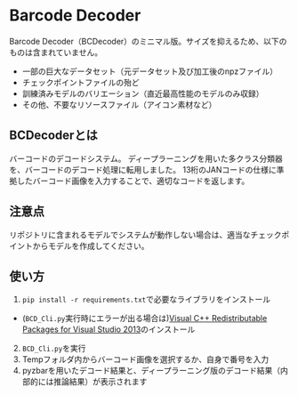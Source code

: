 # Barcode Decoder
Barcode Decoder（BCDecoder）のミニマル版。サイズを抑えるため、以下のものは含まれていません。
- 一部の巨大なデータセット（元データセット及び加工後のnpzファイル）
- チェックポイントファイルの殆ど
- 訓練済みモデルのバリエーション（直近最高性能のモデルのみ収録）
- その他、不要なリソースファイル（アイコン素材など）

## BCDecoderとは
バーコードのデコードシステム。
ディープラーニングを用いた多クラス分類器を、バーコードのデコード処理に転用しました。
13桁のJANコードの仕様に準拠したバーコード画像を入力することで、適切なコードを返します。

## 注意点
リポジトリに含まれるモデルでシステムが動作しない場合は、適当なチェックポイントからモデルを作成してください。

## 使い方
1. `pip install -r requirements.txt`で必要なライブラリをインストール
  - (`BCD_Cli.py`実行時にエラーが出る場合は)[Visual C++ Redistributable Packages for Visual Studio 2013](https://www.microsoft.com/en-gb/download/details.aspx?id=40784)のインストール 
2. `BCD_Cli.py`を実行
3. Tempフォルダ内からバーコード画像を選択するか、自身で番号を入力
4. pyzbarを用いたデコード結果と、ディープラーニング版のデコード結果（内部的には推論結果）が表示されます
